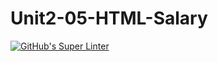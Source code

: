 # Unit2-05-HTML-Salary
[![GitHub's Super Linter](https://github.com/ICS2O-Programming-BraydenM/Unit2-05-HTML-Salary/workflows/GitHub's%20Super%20Linter/badge.svg)](https://github.com/ICS2O-Programming-BraydenM/Unit2-05-HTML-Salary/actions)